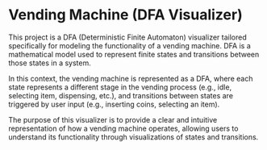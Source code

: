 
# Vending Machine (DFA Visualizer)

This project is a DFA (Deterministic Finite Automaton) visualizer tailored specifically for modeling the functionality of a vending machine. DFA is a mathematical model used to represent finite states and transitions between those states in a system.

In this context, the vending machine is represented as a DFA, where each state represents a different stage in the vending process (e.g., idle, selecting item, dispensing, etc.), and transitions between states are triggered by user input (e.g., inserting coins, selecting an item).

The purpose of this visualizer is to provide a clear and intuitive representation of how a vending machine operates, allowing users to understand its functionality through visualizations of states and transitions.
